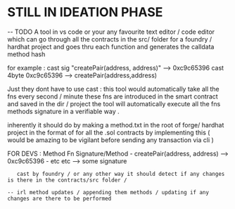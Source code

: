 # STILL IN IDEATION PHASE

-- TODO
A tool in vs code or your any favourite text editor / code editor  which can go through all the contracts in the src/ folder for a foundry / hardhat project and goes thru each function and generates the calldata method hash

for example : 
cast sig "createPair(address, address)" --> 0xc9c65396
cast 4byte 0xc9c65396  --> createPair(address,address)

Just they dont have to use cast : this tool would automatically take all the fns every second / minute these fns are introduced in the smart contract and saved in the dir / project the tool will automatically execute all the fns methods signature in a verifiable way . 

inherently it should do by making a method.txt in the root of forge/ hardhat project in the format of for all the .sol contracts by implementing this ( would be amazing to be vigilant before sending any transaction via cli ) 

FOR DEVS : 
               Method                       Fn Signature/Method
       - createPair(address, address) -->      0xc9c65396
       - etc etc                      -->     some signature
   ``` REQUIREMENT 
      cast by foundry / or any other way it should detect if any changes is there in the contracts/src folder / 

-- irl method updates / appending them methods / updating if any changes are there to be performed